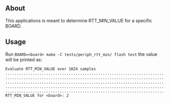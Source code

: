 ## About

This applications is meant to determine RTT_MIN_VALUE for a specific BOARD.

## Usage

Run `BOARD=<board> make -C tests/periph_rtt_min/ flash test` the value will
be printed as:

```
Evaluate RTT_MIN_VALUE over 1024 samples
........................................................................
........................................................................
........................................................................
........................................................................
........................................................................
RTT_MIN_VALUE for <board>: 2
```
